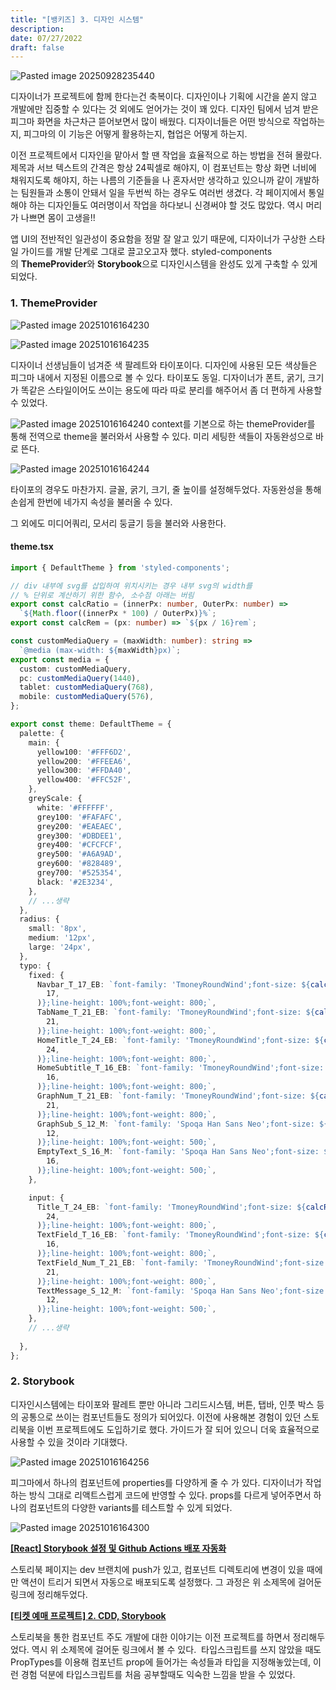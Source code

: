 ```yaml
---
title: "[뱅키즈] 3. 디자인 시스템"
description:
date: 07/27/2022
draft: false
---
```

![Pasted image 20250928235440](https://obsidian-content-assets.s3.ap-southeast-2.amazonaws.com/2025/10/16/Pasted%20image%2020250928235440.png)

디자이너가 프로젝트에 함께 한다는건 축복이다. 디자인이나 기획에 시간을 쏟지 않고 개발에만 집중할 수 있다는 것 외에도 얻어가는 것이 꽤 있다. 디자인 팀에서 넘겨 받은 피그마 화면을 차근차근 뜯어보면서 많이 배웠다. 디자이너들은 어떤 방식으로 작업하는지, 피그마의 이 기능은 어떻게 활용하는지, 협업은 어떻게 하는지.  
  
이전 프로젝트에서 디자인을 맡아서 할 땐 작업을 효율적으로 하는 방법을 전혀 몰랐다. 제목과 서브 텍스트의 간격은 항상 24픽셀로 해야지, 이 컴포넌트는 항상 화면 너비에 채워지도록 해야지, 하는 나름의 기준들을 나 혼자서만 생각하고 있으니까 같이 개발하는 팀원들과 소통이 안돼서 일을 두번씩 하는 경우도 여러번 생겼다. 각 페이지에서 통일해야 하는 디자인들도 여러명이서 작업을 하다보니 신경써야 할 것도 많았다. 역시 머리가 나쁘면 몸이 고생을!!  
  
앱 UI의 전반적인 일관성이 중요함을 정말 잘 알고 있기 때문에, 디자이너가 구상한 스타일 가이드를 개발 단계로 그대로 끌고오고자 했다. styled-components의 **ThemeProvider**와 **Storybook**으로 디자인시스템을 완성도 있게 구축할 수 있게 되었다.

### 1. ThemeProvider

![Pasted image 20251016164230](https://obsidian-content-assets.s3.ap-southeast-2.amazonaws.com/2025/10/16/Pasted%20image%2020251016164230.png)

![Pasted image 20251016164235](https://obsidian-content-assets.s3.ap-southeast-2.amazonaws.com/2025/10/16/Pasted%20image%2020251016164235.png)

디자이너 선생님들이 넘겨준 색 팔레트와 타이포이다. 디자인에 사용된 모든 색상들은 피그마 내에서 지정된 이름으로 볼 수 있다. 타이포도 동일. 디자이너가 폰트, 굵기, 크기가 똑같은 스타일이어도 쓰이는 용도에 따라 따로 분리를 해주어서 좀 더 편하게 사용할 수 있었다.  

![Pasted image 20251016164240](https://obsidian-content-assets.s3.ap-southeast-2.amazonaws.com/2025/10/16/Pasted%20image%2020251016164240.png)
context를 기본으로 하는 themeProvider를 통해 전역으로 theme을 불러와서 사용할 수 있다. 미리 세팅한 색들이 자동완성으로 바로 뜬다.

![Pasted image 20251016164244](https://obsidian-content-assets.s3.ap-southeast-2.amazonaws.com/2025/10/16/Pasted%20image%2020251016164244.png)

타이포의 경우도 마찬가지. 글꼴, 굵기, 크기, 줄 높이를 설정해두었다. 자동완성을 통해 손쉽게 한번에 네가지 속성을 불러올 수 있다.

그 외에도 미디어쿼리, 모서리 둥글기 등을 불러와 사용한다.

#### theme.tsx

```typescript
import { DefaultTheme } from 'styled-components';

// div 내부에 svg를 삽입하여 위치시키는 경우 내부 svg의 width를
// % 단위로 계산하기 위한 함수, 소수점 아래는 버림
export const calcRatio = (innerPx: number, OuterPx: number) =>
  `${Math.floor((innerPx * 100) / OuterPx)}%`;
export const calcRem = (px: number) => `${px / 16}rem`;

const customMediaQuery = (maxWidth: number): string =>
  `@media (max-width: ${maxWidth}px)`;
export const media = {
  custom: customMediaQuery,
  pc: customMediaQuery(1440),
  tablet: customMediaQuery(768),
  mobile: customMediaQuery(576),
};

export const theme: DefaultTheme = {
  palette: {
    main: {
      yellow100: '#FFF6D2',
      yellow200: '#FFEEA6',
      yellow300: '#FFDA40',
      yellow400: '#FFC52F',
    },
    greyScale: {
      white: '#FFFFFF',
      grey100: '#FAFAFC',
      grey200: '#EAEAEC',
      grey300: '#DBDEE1',
      grey400: '#CFCFCF',
      grey500: '#A6A9AD',
      grey600: '#828489',
      grey700: '#525354',
      black: '#2E3234',
    },
    // ...생략
  },
  radius: {
    small: '8px',
    medium: '12px',
    large: '24px',
  },
  typo: {
    fixed: {
      Navbar_T_17_EB: `font-family: 'TmoneyRoundWind';font-size: ${calcRem(
        17,
      )};line-height: 100%;font-weight: 800;`,
      TabName_T_21_EB: `font-family: 'TmoneyRoundWind';font-size: ${calcRem(
        21,
      )};line-height: 100%;font-weight: 800;`,
      HomeTitle_T_24_EB: `font-family: 'TmoneyRoundWind';font-size: ${calcRem(
        24,
      )};line-height: 100%;font-weight: 800;`,
      HomeSubtitle_T_16_EB: `font-family: 'TmoneyRoundWind';font-size: ${calcRem(
        16,
      )};line-height: 100%;font-weight: 800;`,
      GraphNum_T_21_EB: `font-family: 'TmoneyRoundWind';font-size: ${calcRem(
        21,
      )};line-height: 100%;font-weight: 800;`,
      GraphSub_S_12_M: `font-family: 'Spoqa Han Sans Neo';font-size: ${calcRem(
        12,
      )};line-height: 100%;font-weight: 500;`,
      EmptyText_S_16_M: `font-family: 'Spoqa Han Sans Neo';font-size: ${calcRem(
        16,
      )};line-height: 100%;font-weight: 500;`,
    },

    input: {
      Title_T_24_EB: `font-family: 'TmoneyRoundWind';font-size: ${calcRem(
        24,
      )};line-height: 100%;font-weight: 800;`,
      TextField_T_16_EB: `font-family: 'TmoneyRoundWind';font-size: ${calcRem(
        16,
      )};line-height: 100%;font-weight: 800;`,
      TextField_Num_T_21_EB: `font-family: 'TmoneyRoundWind';font-size: ${calcRem(
        21,
      )};line-height: 100%;font-weight: 800;`,
      TextMessage_S_12_M: `font-family: 'Spoqa Han Sans Neo';font-size: ${calcRem(
        12,
      )};line-height: 100%;font-weight: 500;`,
    },
    // ...생략
    
  },
};
```

### 2. Storybook

디자인시스템에는 타이포와 팔레트 뿐만 아니라 그리드시스템, 버튼, 탭바, 인풋 박스 등의 공통으로 쓰이는 컴포넌트들도 정의가 되어있다. 이전에 사용해본 경험이 있던 스토리북을 이번 프로젝트에도 도입하기로 했다. 가이드가 잘 되어 있으니 더욱 효율적으로 사용할 수 있을 것이라 기대했다.

![Pasted image 20251016164256](https://obsidian-content-assets.s3.ap-southeast-2.amazonaws.com/2025/10/16/Pasted%20image%2020251016164256.png)

피그마에서 하나의 컴포넌트에 properties를 다양하게 줄 수 가 있다. 디자이너가 작업하는 방식 그대로 리액트스럽게 코드에 반영할 수 있다. props를 다르게 넣어주면서 하나의 컴포넌트의 다양한 variants를 테스트할 수 있게 되었다. 

![Pasted image 20251016164300](https://obsidian-content-assets.s3.ap-southeast-2.amazonaws.com/2025/10/16/Pasted%20image%2020251016164300.png "버튼 컴포넌트 스토리북 페이지")



[**[React] Storybook 설정 및 Github Actions 배포 자동화**](https://9yujin.tistory.com/46?category=1013884)

스토리북 페이지는 dev 브랜치에 push가 있고, 컴포넌트 디렉토리에 변경이 있을 때에만 액션이 트리거 되면서 자동으로 배포되도록 설정했다. 그 과정은 위 소제목에 걸어둔 링크에 정리해두었다.

**[[티켓 예매 프로젝트] 2. CDD, Storybook](https://9yujin.tistory.com/25?category=1025360)**

스토리북을 통한 컴포넌트 주도 개발에 대한 이야기는 이전 프로젝트를 하면서 정리해두었다. 역시 위 소제목에 걸어둔 링크에서 볼 수 있다.  타입스크립트를 쓰지 않았을 때도 PropTypes를 이용해 컴포넌트 prop에 들어가는 속성들과 타입을 지정해놓았는데, 이런 경험 덕분에 타입스크립트를 처음 공부할때도 익숙한 느낌을 받을 수 있었다.